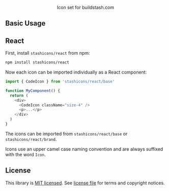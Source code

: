 <p align="center">
  Icon set for buildstash.com
<p>

## Basic Usage

## React

First, install `stashicons/react` from npm:

```sh
npm install stashicons/react
```

Now each icon can be imported individually as a React component:

```js
import { CodeIcon } from 'stashicons/react/base'

function MyComponent() {
  return (
    <div>
      <CodeIcon className="size-4" />
      <p>...</p>
    </div>
  )
}
```

The icons can be imported from `stashicons/react/base` or `stashicons/react/brand`.

Icons use an upper camel case naming convention and are always suffixed with the word `Icon`.

## License

This library is [MIT licensed](https://github.com/Buildstash/stashicons/blob/master/LICENSE). See [license file](https://github.com/Buildstash/stashicons/blob/master/LICENSE) for terms and copyright notices.
